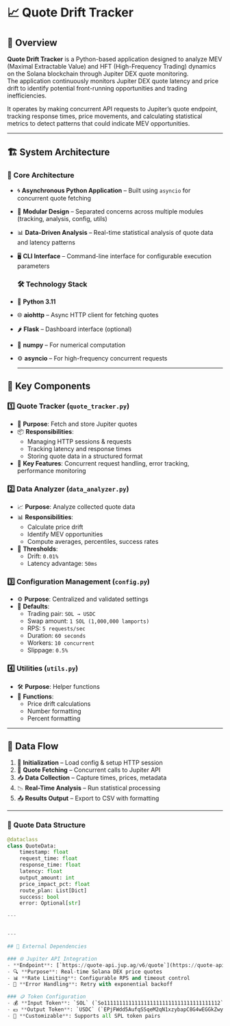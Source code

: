 # 📈 Quote Drift Tracker

## 🧠 Overview

**Quote Drift Tracker** is a Python-based application designed to analyze MEV (Maximal Extractable Value) and HFT (High-Frequency Trading) dynamics on the Solana blockchain through Jupiter DEX quote monitoring.  
The application continuously monitors Jupiter DEX quote latency and price drift to identify potential front-running opportunities and trading inefficiencies.

It operates by making concurrent API requests to Jupiter’s quote endpoint, tracking response times, price movements, and calculating statistical metrics to detect patterns that could indicate MEV opportunities.

---

## 🏗️ System Architecture

### 🔧 Core Architecture
- 🌀 **Asynchronous Python Application** – Built using `asyncio` for concurrent quote fetching  
- 🧩 **Modular Design** – Separated concerns across multiple modules (tracking, analysis, config, utils)  
- 📊 **Data-Driven Analysis** – Real-time statistical analysis of quote data and latency patterns  
- 🖥️ **CLI Interface** – Command-line interface for configurable execution parameters

  ### 🛠️ Technology Stack
- 🐍 **Python 3.11**
- 🌐 **aiohttp** – Async HTTP client for fetching quotes  
- 🌶️ **Flask** – Dashboard interface (optional)  
- 📐 **numpy** – For numerical computation  
- ⚙️ **asyncio** – For high-frequency concurrent requests

  ---

## 🧩 Key Components

### 1️⃣ Quote Tracker (`quote_tracker.py`)
- 🎯 **Purpose**: Fetch and store Jupiter quotes  
- 📦 **Responsibilities**:
  - Managing HTTP sessions & requests  
  - Tracking latency and response times  
  - Storing quote data in a structured format  
- 🌟 **Key Features**: Concurrent request handling, error tracking, performance monitoring  

### 2️⃣ Data Analyzer (`data_analyzer.py`)
- 📈 **Purpose**: Analyze collected quote data  
- 📊 **Responsibilities**:
  - Calculate price drift  
  - Identify MEV opportunities  
  - Compute averages, percentiles, success rates  
- 🧮 **Thresholds**:  
  - Drift: `0.01%`  
  - Latency advantage: `50ms`  

### 3️⃣ Configuration Management (`config.py`)
- ⚙️ **Purpose**: Centralized and validated settings  
- 🧵 **Defaults**:
  - Trading pair: `SOL → USDC`  
  - Swap amount: `1 SOL (1,000,000 lamports)`  
  - RPS: `5 requests/sec`  
  - Duration: `60 seconds`  
  - Workers: `10 concurrent`  
  - Slippage: `0.5%`  

### 4️⃣ Utilities (`utils.py`)
- 🛠️ **Purpose**: Helper functions  
- 🔢 **Functions**:
  - Price drift calculations  
  - Number formatting  
  - Percent formatting  

---

## 🔄 Data Flow

1. 🚀 **Initialization** – Load config & setup HTTP session  
2. 🔁 **Quote Fetching** – Concurrent calls to Jupiter API  
3. 📥 **Data Collection** – Capture times, prices, metadata  
4. 📉 **Real-Time Analysis** – Run statistical processing  
5. 📤 **Results Output** – Export to CSV with formatting  

---

### 🧾 Quote Data Structure

```python
@dataclass
class QuoteData:
    timestamp: float
    request_time: float
    response_time: float
    latency: float
    output_amount: int
    price_impact_pct: float
    route_plan: List[Dict]
    success: bool
    error: Optional[str]

---


---

## 🔌 External Dependencies

### 🌐 Jupiter API Integration
- **Endpoint**: [`https://quote-api.jup.ag/v6/quote`](https://quote-api.jup.ag/v6/quote)
- 🔍 **Purpose**: Real-time Solana DEX price quotes
- 📊 **Rate Limiting**: Configurable RPS and timeout control
- 🔁 **Error Handling**: Retry with exponential backoff

### 🪙 Token Configuration
- 💰 **Input Token**: `SOL` (`So11111111111111111111111111111111111112`)
- 💵 **Output Token**: `USDC` (`EPjFWdd5AufqSSqeM2qN1xzybapC8G4wEGGkZwyTDt1v`)
- 🧠 **Customizable**: Supports all SPL token pairs

